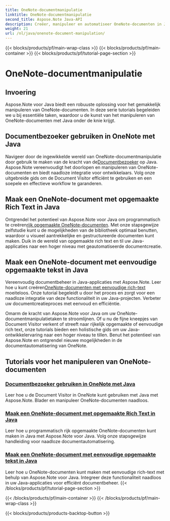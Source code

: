 ```yaml
---
title: OneNote-documentmanipulatie
linktitle: OneNote-documentmanipulatie
second_title: Aspose.Note Java-API
description: Creëer, manipuleer en automatiseer OneNote-documenten in Java met Aspose.Note. Stap-voor-stap tutorials over Document Visitor, opgemaakte rich text en het maken van rich text.
weight: 21
url: /nl/java/onenote-document-manipulation/
---
```


{{< blocks/products/pf/main-wrap-class >}}
{{< blocks/products/pf/main-container >}}
{{< blocks/products/pf/tutorial-page-section >}}

# OneNote-documentmanipulatie


## Invoering

Aspose.Note voor Java biedt een robuuste oplossing voor het gemakkelijk manipuleren van OneNote-documenten. In deze serie tutorials begeleiden we u bij essentiële taken, waardoor u de kunst van het manipuleren van OneNote-documenten met Java onder de knie krijgt.

## Documentbezoeker gebruiken in OneNote met Java
 Navigeer door de ingewikkelde wereld van OneNote-documentmanipulatie door gebruik te maken van de kracht van de[Documentbezoeker](./using-document-visitor/) op Java. Aspose.Note vereenvoudigt het doorlopen en manipuleren van OneNote-documenten en biedt naadloze integratie voor ontwikkelaars. Volg onze uitgebreide gids om de Document Visitor efficiënt te gebruiken en een soepele en effectieve workflow te garanderen. 

## Maak een OneNote-document met opgemaakte Rich Text in Java
 Ontgrendel het potentieel van Aspose.Note voor Java om programmatisch te creëren[rijk opgemaakte OneNote-documenten](./create-onenote-document-formatted-rich-text/). Met onze stapsgewijze zelfstudie kunt u de mogelijkheden van de bibliotheek optimaal benutten, waardoor u visueel aantrekkelijke en gestructureerde documenten kunt maken. Duik in de wereld van opgemaakte rich text en til uw Java-applicaties naar een hoger niveau met geautomatiseerde documentcreatie.

## Maak een OneNote-document met eenvoudige opgemaakte tekst in Java
 Vereenvoudig documentbeheer in Java-applicaties met Aspose.Note. Leer hoe u kunt creëren[OneNote-documenten met eenvoudige rich-text](./create-onenote-document-simple-rich-text/) moeiteloos. Onze tutorial begeleidt u door het proces en zorgt voor een naadloze integratie van deze functionaliteit in uw Java-projecten. Verbeter uw documentcreatieproces met eenvoud en efficiëntie. 

Omarm de kracht van Aspose.Note voor Java om uw OneNote-documentmanipulatietaken te stroomlijnen. Of u nu de fijne kneepjes van Document Visitor verkent of streeft naar rijkelijk opgemaakte of eenvoudige rich text, onze tutorials bieden een holistische gids om uw Java-ontwikkelervaring naar een hoger niveau te tillen. Benut het potentieel van Aspose.Note en ontgrendel nieuwe mogelijkheden in de documentautomatisering van OneNote.
## Tutorials voor het manipuleren van OneNote-documenten
### [Documentbezoeker gebruiken in OneNote met Java](./using-document-visitor/)
Leer hoe u de Document Visitor in OneNote kunt gebruiken met Java met Aspose.Note. Blader en manipuleer OneNote-documenten naadloos.
### [Maak een OneNote-document met opgemaakte Rich Text in Java](./create-onenote-document-formatted-rich-text/)
Leer hoe u programmatisch rijk opgemaakte OneNote-documenten kunt maken in Java met Aspose.Note voor Java. Volg onze stapsgewijze handleiding voor naadloze documentautomatisering.
### [Maak een OneNote-document met eenvoudige opgemaakte tekst in Java](./create-onenote-document-simple-rich-text/)
Leer hoe u OneNote-documenten kunt maken met eenvoudige rich-text met behulp van Aspose.Note voor Java. Integreer deze functionaliteit naadloos in uw Java-applicaties voor efficiënt documentbeheer.
{{< /blocks/products/pf/tutorial-page-section >}}

{{< /blocks/products/pf/main-container >}}
{{< /blocks/products/pf/main-wrap-class >}}

{{< blocks/products/products-backtop-button >}}
